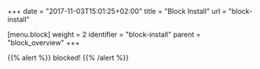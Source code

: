 +++
date = "2017-11-03T15:01:25+02:00"
title = "Block Install"
url = "block-install"

[menu.block]
  weight = 2
  identifier = "block-install"
  parent = "block_overview"
+++

{{% alert %}}
blocked!
{{% /alert %}}
